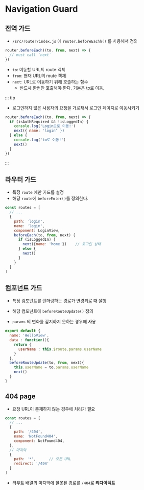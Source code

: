 # Navigation Guard


## 전역 가드
- `/src/router/index.js` 에 `router.beforeEachh()` 를 사용해서 정의

```js
router.beforeEach((to, from, next) => {
  // must call `next`
})

```
- `to`: 이동할 URL의 route 객체
- `from`: 현재 URL의 route 객체
- `next`: URL로 이동하기 위해 호출하는 함수
  - 반드시 한번만 호출해야 한다. 기본은 to로 이동.

::: tip
- 로그인하지 않은 사용자의 요청을 가로채서 로그인 페이지로 이동시키기
```js
router.beforeEach((to, from, next) => {
  if (isAuthRequired && !isLoggedIn) {
    console.log('Login으로 이동!')
    next({ name: 'login’ })
  } else {
    console.log('to로 이동!')
    next()
  }
})
```
:::

## 라우터 가드

- 특정 `route` 에만 가드를 설정
- 해당 `route`에 `beforeEnter()`를 정의한다.

```js
const routes = [
  // ...
  {
    path: 'login',
    name: 'login',
    component: LoginView,
    beforeEach(to, from, next) {
      if (isLoggedIn) {
        next({name: 'home'})    // 로그인 상태
      } else {
        next()
      }
    }
  }
]
```

## 컴포넌트 가드
- 특정 컴포넌트를 렌더링하는 경로가 변경되로 때 샐행
- 해당 컴포넌트에 `beforeRouteUpdate()` 정의

- `params` 의 변화를 감지하지 못하는 경우에 사용
```js
export default {
  name: 'HelloView',
  data : function(){
    return {
      userName : this.$route.params.userName
    }
  },
  beforeRouteUpdate(to, from, next){
    this.userName = to.params.userName
    next()
  }
}
```

## 404 page

- 요청 URL이 존재하지 않는 경우에 처리가 필요

```js
const routes = [
  // ...
  {
    path: '/404',
    name: 'NotFound404',
    component: NotFound404,
  },
  // 마지막
  {
    path: '*',      // 모든 URL
    redirect: '/404'
  }
]
```
- 라우트 배열의 마지막에 잘못된 경로를 `/404`로 **리다이렉트**